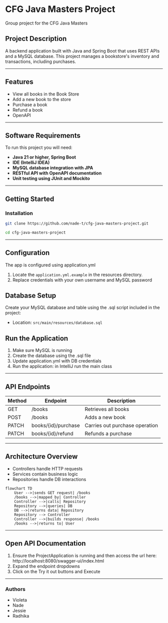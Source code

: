 # CFG Java Masters Project

Group project for the CFG Java Masters

## Project Description

A backend application built with Java and Spring Boot that uses REST APIs and a MySQL database.
This project manages a bookstore's inventory and transactions, including purchases.

------

## Features

- View all books in the Book Store
- Add a new book to the store
- Purchase a book
- Refund a book
- OpenAPI

------

## Software Requirements

To run this project you will need:

- **Java 21 or higher, Spring Boot**
- **IDE (IntelliJ IDEA)**
- **MySQL database integration with JPA**
- **RESTful API with OpenAPI documentation**
- **Unit testing using JUnit and Mockito**

------

## Getting Started

### Installation

```bash
git clone https://github.com/nade-t/cfg-java-masters-project.git
```

```bash
cd cfg-java-masters-project
```

------

## Configuration

The app is configured using application.yml

1. Locate the `application.yml.example` in the resources directory.
2. Replace credentials with your own username and MySQL password

## Database Setup

Create your MySQL database and table using the .sql script included in the project:

- Location: `src/main/resources/database.sql`

## Run the Application

1. Make sure MySQL is running
2. Create the database using the .sql file
3. Update application.yml with DB credentials
4. Run the application: in IntelliJ run the main class

------

## API Endpoints

| Method | Endpoint            | Description                    |
|--------|---------------------|--------------------------------|
| GET    | /books              | Retrieves all books            |
| POST   | /books              | Adds a new book                |
| PATCH  | books/{id}/purchase | Carries out purchase operation |
| PATCH  | books/{id}/refund   | Refunds a purchase             |

------

## Architecture Overview

- Controllers handle HTTP requests
- Services contain business logic
- Repositories handle DB interactions

```mermaid
flowchart TD
    User -->|sends GET request| /books
    /books -->|mapped by| Controller
    Controller -->|calls| Repository
    Repository -->|queries| DB
    DB -->|returns data| Repository
    Repository --> Controller
    Controller -->|builds response| /books
    /books -->|returns to| User
```

------

## Open API Documentation

1. Ensure the ProjectApplication is running and then access the url here: http://localhost:8080/swagger-ui/index.html
2. Expand the endpoint dropdowns
3. Click on the Try it out buttons and Execute

------

### Authors

- Violeta
- Nade
- Jessie
- Radhika  
